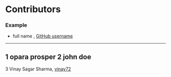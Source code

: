 # Contributors

### Example
- full name , [GitHub username](link)

---
1 opara prosper
2 john doe
---
3 Vinay Sagar Sharma, [vinay72](https://github.com/vinay72)
